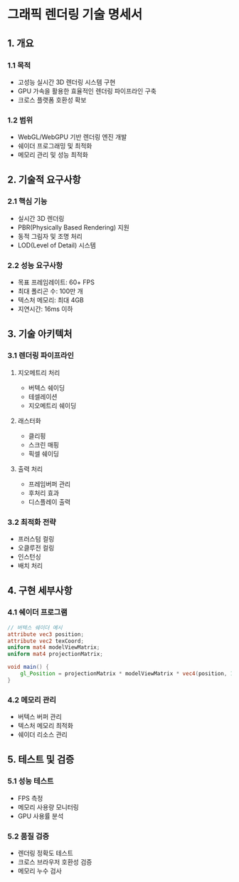 # 그래픽 렌더링 기술 명세서

## 1. 개요
### 1.1 목적
- 고성능 실시간 3D 렌더링 시스템 구현
- GPU 가속을 활용한 효율적인 렌더링 파이프라인 구축
- 크로스 플랫폼 호환성 확보

### 1.2 범위
- WebGL/WebGPU 기반 렌더링 엔진 개발
- 쉐이더 프로그래밍 및 최적화
- 메모리 관리 및 성능 최적화

## 2. 기술적 요구사항

### 2.1 핵심 기능
- 실시간 3D 렌더링
- PBR(Physically Based Rendering) 지원
- 동적 그림자 및 조명 처리
- LOD(Level of Detail) 시스템

### 2.2 성능 요구사항
- 목표 프레임레이트: 60+ FPS
- 최대 폴리곤 수: 100만 개
- 텍스처 메모리: 최대 4GB
- 지연시간: 16ms 이하

## 3. 기술 아키텍처

### 3.1 렌더링 파이프라인
1. 지오메트리 처리
   - 버텍스 쉐이딩
   - 테셀레이션
   - 지오메트리 쉐이딩

2. 래스터화
   - 클리핑
   - 스크린 매핑
   - 픽셀 쉐이딩

3. 출력 처리
   - 프레임버퍼 관리
   - 후처리 효과
   - 디스플레이 출력

### 3.2 최적화 전략
- 프러스텀 컬링
- 오클루전 컬링
- 인스턴싱
- 배치 처리

## 4. 구현 세부사항

### 4.1 쉐이더 프로그램
```glsl
// 버텍스 쉐이더 예시
attribute vec3 position;
attribute vec2 texCoord;
uniform mat4 modelViewMatrix;
uniform mat4 projectionMatrix;

void main() {
    gl_Position = projectionMatrix * modelViewMatrix * vec4(position, 1.0);
}
```

### 4.2 메모리 관리
- 버텍스 버퍼 관리
- 텍스처 메모리 최적화
- 쉐이더 리소스 관리

## 5. 테스트 및 검증

### 5.1 성능 테스트
- FPS 측정
- 메모리 사용량 모니터링
- GPU 사용률 분석

### 5.2 품질 검증
- 렌더링 정확도 테스트
- 크로스 브라우저 호환성 검증
- 메모리 누수 검사